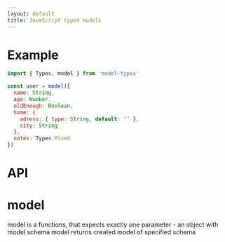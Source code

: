 ```yaml
---
layout: default
title: JavaScript typed models
---
```


# [](#header-1)Example
```javascript
import { Types, model } from 'model-types'

const user = model({
  name: String,
  age: Number,
  oldEnough: Boolean,
  home: {
    adress: { type: String, default: '' },
    city: String
  },
  notes: Types.Mixed
})
```

# [](#header-1)API

# [](#header-2)model
model is a functions, that expects exactly one parameter - an object with model schema
model returns created model of specified schema
